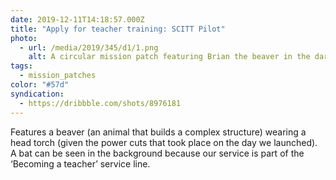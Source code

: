 ```yaml
---
date: 2019-12-11T14:18:57.000Z
title: "Apply for teacher training: SCITT Pilot"
photo:
  - url: /media/2019/345/d1/1.png
    alt: A circular mission patch featuring Brian the beaver in the dark with a head torch.
tags:
  - mission_patches
color: "#57d"
syndication:
  - https://dribbble.com/shots/8976181
---
```


Features a beaver (an animal that builds a complex structure) wearing a head torch (given the power cuts that took place on the day we launched). A bat can be seen in the background because our service is part of the ‘Becoming a teacher’ service line.
